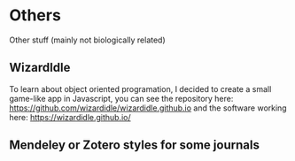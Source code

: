 # Others
Other stuff (mainly not biologically related)

## WizardIdle
To learn about object oriented programation, I decided to create a small game-like app in Javascript, you can see the repository here: https://github.com/wizardidle/wizardidle.github.io and the software working here: https://wizardidle.github.io/

## Mendeley or Zotero styles for some journals


